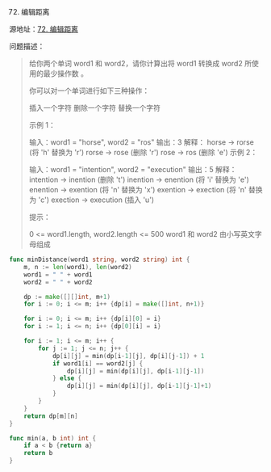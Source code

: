 72. 编辑距离

源地址：[72. 编辑距离](https://leetcode-cn.com/problems/edit-distance/)

问题描述：

>给你两个单词 word1 和 word2，请你计算出将 word1 转换成 word2 所使用的最少操作数 。
>
>你可以对一个单词进行如下三种操作：
>
>插入一个字符
>删除一个字符
>替换一个字符
>
>
>示例 1：
>
>输入：word1 = "horse", word2 = "ros"
>输出：3
>解释：
>horse -> rorse (将 'h' 替换为 'r')
>rorse -> rose (删除 'r')
>rose -> ros (删除 'e')
>示例 2：
>
>输入：word1 = "intention", word2 = "execution"
>输出：5
>解释：
>intention -> inention (删除 't')
>inention -> enention (将 'i' 替换为 'e')
>enention -> exention (将 'n' 替换为 'x')
>exention -> exection (将 'n' 替换为 'c')
>exection -> execution (插入 'u')
>
>
>提示：
>
>0 <= word1.length, word2.length <= 500
>word1 和 word2 由小写英文字母组成

``` go
func minDistance(word1 string, word2 string) int {
    m, n := len(word1), len(word2)
    word1 = " " + word1
    word2 = " " + word2

    dp := make([][]int, m+1)
    for i := 0; i <= m; i++ {dp[i] = make([]int, n+1)}

    for i := 0; i <= m; i++ {dp[i][0] = i}
    for i := 1; i <= n; i++ {dp[0][i] = i}

    for i := 1; i <= m; i++ {
        for j := 1; j <= n; j++ {
            dp[i][j] = min(dp[i-1][j], dp[i][j-1]) + 1
            if word1[i] == word2[j] {
                dp[i][j] = min(dp[i][j], dp[i-1][j-1])
            } else {
                dp[i][j] = min(dp[i][j], dp[i-1][j-1]+1)
            }
        }
    }
    return dp[m][n]
}

func min(a, b int) int {
    if a < b {return a}
    return b
}
```



